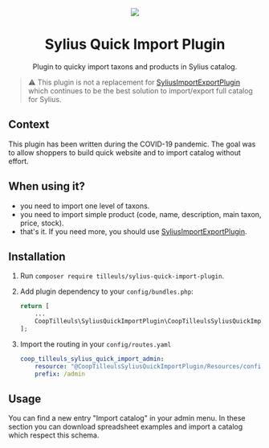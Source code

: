 <p align="center">
    <a href="https://sylius.com" target="_blank">
        <img src="https://demo.sylius.com/assets/shop/img/logo.png" />
    </a>
</p>

<h1 align="center">Sylius Quick Import Plugin</h1>

<p align="center">Plugin to quicky import taxons and products in Sylius catalog.</p>

> :warning: This plugin is not a replacement for [SyliusImportExportPlugin][SyliusImportExportPlugin] which continues 
> to be the best solution to import/export full catalog for Sylius.

## Context

This plugin has been written during the COVID-19 pandemic. The goal was to allow shoppers to build quick website and 
to import catalog without effort.

## When using it?

- you need to import one level of taxons.
- you need to import simple product (code, name, description, main taxon, price, stock).
- that's it. If you need more, you should use [SyliusImportExportPlugin][SyliusImportExportPlugin].

## Installation

1. Run `composer require tilleuls/sylius-quick-import-plugin`.

2. Add plugin dependency to your `config/bundles.php`:

    ```php
    return [
        ...
        CoopTilleuls\SyliusQuickImportPlugin\CoopTilleulsSyliusQuickImportPlugin::class => ['all' => true],
    ];
    ```
    
3. Import the routing in your `config/routes.yaml`
    ```yaml
    coop_tilleuls_sylius_quick_import_admin:
        resource: "@CoopTilleulsSyliusQuickImportPlugin/Resources/config/admin_routing.yml"
        prefix: /admin
    ```

## Usage

You can find a new entry "Import catalog" in your admin menu. In these section you can download spreadsheet examples 
and import a catalog which respect this schema.

[SyliusImportExportPlugin]: https://github.com/FriendsOfSylius/SyliusImportExportPlugin
